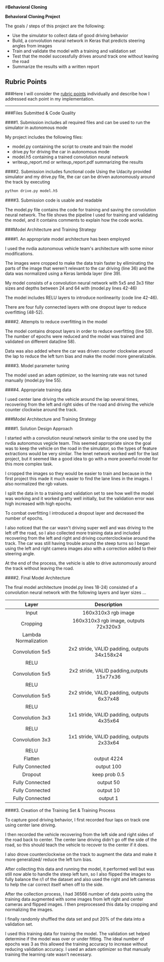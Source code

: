 #**Behavioral Cloning** 

**Behavioral Cloning Project**

The goals / steps of this project are the following:
* Use the simulator to collect data of good driving behavior
* Build, a convolution neural network in Keras that predicts steering angles from images
* Train and validate the model with a training and validation set
* Test that the model successfully drives around track one without leaving the road
* Summarize the results with a written report

## Rubric Points
###Here I will consider the [rubric points](https://review.udacity.com/#!/rubrics/432/view) individually and describe how I addressed each point in my implementation.  

---
###Files Submitted & Code Quality

####1. Submission includes all required files and can be used to run the simulator in autonomous mode

My project includes the following files:
* model.py containing the script to create and train the model
* drive.py for driving the car in autonomous mode
* model.h5 containing a trained convolution neural network 
* writeup_report.md or writeup_report.pdf summarizing the results

####2. Submission includes functional code
Using the Udacity provided simulator and my drive.py file, the car can be driven autonomously around the track by executing 
```sh
python drive.py model.h5
```

####3. Submission code is usable and readable

The model.py file contains the code for training and saving the convolution neural network. The file shows the pipeline I used for training and validating the model, and it contains comments to explain how the code works.

###Model Architecture and Training Strategy

####1. An appropriate model architecture has been employed

I used the nvdia autonomous vehicle team's architecture with some minor modifications.

The images were cropped to make the data train faster by elliminating the parts of the image that weren't relevant to the car driving (line 36) and the data was normalized using a Keras lambda layer (line 39).

My model consists of a convolution neural network with 5x5 and 3x3 filter sizes and depths between 24 and 64 with (model.py lines 42-46) 

The model includes RELU layers to introduce nonlinearity (code line 42-46).

There are four fully connected layers with one dropout layer to reduce overfitting (48-52).

####2. Attempts to reduce overfitting in the model

The model contains dropout layers in order to reduce overfitting (line 50).
The number of epochs were reduced and the model was trained and validated on different data(line 58). 

Data was also added where the car was driven counter clockwise around the lap to reduce the left turn bias and make the model more generalizable.

####3. Model parameter tuning

The model used an adam optimizer, so the learning rate was not tuned manually (model.py line 55).

####4. Appropriate training data

I used center lane driving the vehicle around the lap several times, recovering from the left and right sides of the road and driving the vehicle counter clockwise around the track.


###Model Architecture and Training Strategy

####1. Solution Design Approach

I started with a convolution neural network similar to the one used by the nvdia autonomous vegicle team. This seemed appropriate since the goal was to keep the vehicle on the road in the simulator, so the types of feature extractions would be very similar. The lenet network worked well for the last project, but it seemed like a good idea to go with a more powerful model for this more complex task.

I cropped the images so they would be easier to train and because in the first project this made it much easier to find the lane lines in the images. I also normalized the rgb values.

I split the data in to a training and validation set to see how well the model was working and it worked pretty well initially, but the validation error was high increased with high epochs.

To combat overfitting I introduced a dropout layer and decreased the number of epochs. 

I also noticed that the car wasn't driving super well and was driving to the left off the road, so I also collected more training data and included recovering from the left and right and driving counterclockwise around the track. The car was still having trouble around the steep turns so I began using the left and right camera images also with a correction added to their steering angle.

At the end of the process, the vehicle is able to drive autonomously around the track without leaving the road.

####2. Final Model Architecture

The final model architecture (model.py lines 18-24) consisted of a convolution neural network with the following layers and layer sizes ...

| Layer         		|     Description	        					| 
|:---------------------:|:---------------------------------------------:| 
| Input         		| 160x310x3 rgb image   						| 
| Cropping         		| 160x310x3 rgb image, outputs 72x320x3  		| 
| Lambda Normalization  | 										 		|
| Convolution 5x5		| 2x2 stride, VALID padding, outputs 34x158x24	|
| RELU					|												|
| Convolution 5x5	    | 2x2 stride,  VALID padding,outputs 15x77x36	|
| RELU					|												|
| Convolution 5x5 	    | 2x2 stride, VALID padding, outputs 6x37x48	|
| RELU					|												|
| Convolution 3x3 	    | 1x1 stride, VALID padding, outputs 4x35x64	|
| RELU					| 	        									|
| Convolution 3x3 	    | 1x1 stride, VALID padding, outputs 2x33x64	|
| RELU					| 	        									|
| Flatten				| output 4224									|
| Fully Connected 		| output 100									|
| Dropout 				| keep prob 0.5									|
| Fully Connected		| output 50										|
| Fully Connected 		| output 10										|
| Fully Connected 		| output 1										|

####3. Creation of the Training Set & Training Process

To capture good driving behavior, I first recorded four laps on track one using center lane driving. 

I then recorded the vehicle recovering from the left side and right sides of the road back to center. The center lane driving didn't go off the side of the road, so this should teach the vehicle to recover to the center if it does.

I also drove counterclockwise on the track to augment the data and make it more generalized/ reduce the left turn bias.

After collecting this data and running the model, it performed well but was still now able to handle the steep left turn, so I also flipped the images to fully balance the r/l of the dataset and also used the right and left cameras to help the car correct itself when off to the side.

After the collection process, I had 36566 number of data points using the training data augmented with some images from left right and center cameras and flipped images. I then preprocessed this data by cropping and normalizing the images.


I finally randomly shuffled the data set and put 20% of the data into a validation set. 

I used this training data for training the model. The validation set helped determine if the model was over or under fitting. The ideal number of epochs was 3 as this allowed the training accuracy to increase without reducing validation accuracy. I used an adam optimizer so that manually training the learning rate wasn't necessary.

